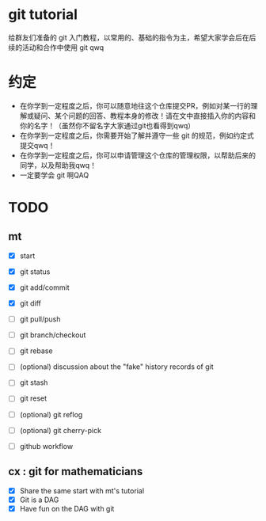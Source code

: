 # git tutorial

给群友们准备的 git 入门教程，以常用的、基础的指令为主，希望大家学会后在后续的活动和合作中使用 git qwq

# 约定

- 在你学到一定程度之后，你可以随意地往这个仓库提交PR，例如对某一行的理解或疑问、某个问题的回答、教程本身的修改！请在文中直接插入你的内容和你的名字！（虽然你不留名字大家通过git也看得到qwq）
- 在你学到一定程度之后，你需要开始了解并遵守一些 git 的规范，例如约定式提交qwq！
- 在你学到一定程度之后，你可以申请管理这个仓库的管理权限，以帮助后来的同学，以及帮助我qwq！
- 一定要学会 git 啊QAQ

# TODO
## mt
- [x] start
- [x] git status
- [x] git add/commit
- [x] git diff
- [ ] git pull/push
- [ ] git branch/checkout
- [ ] git rebase
- [ ] (optional) discussion about the "fake" history records of git
- [ ] git stash
- [ ] git reset
- [ ] (optional) git reflog

- [ ] (optional) git cherry-pick

- [ ] github workflow

## cx : git for mathematicians

- [x] Share the same start with mt's tutorial
- [x] Git is a DAG
- [x] Have fun on the DAG with git
